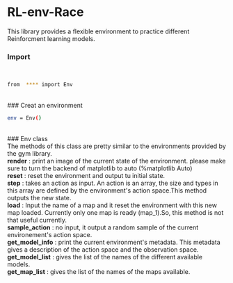 
# RL-env-Race
This library provides a flexible environment to practice different Reinforcment learning models.
</br>
### Import
</br>

```sh
from  **** import Env
```

</br>
### Creat an environment
</br>

```sh
env = Env()
```



</br>
### Env class
</br>
The methods of this class are pretty similar to the environments provided by the gym library.
</br>
<b>render</b> : print an image of the current state of the environment. please make sure to turn the backend of matplotlib to auto (%matplotlib Auto)
</br>
<b>reset</b> : reset the environment and output tu initial state.
</br>
<b>step</b> : takes an action as input. An action is an array, the size and types in this array are defined by the environment's action space.This method outputs the new state.
</br>
<b>load</b> : Input the name of a map and it reset the environment with this new map loaded. Currently only one map is ready (map_1).So, this method is not that useful currently.
</br>
<b>sample_action</b> : no input, it output a random sample of the current environement's action space.
</br>
<b>get_model_info</b> : print the current environment's metadata. This metadata gives a description of the action space and the observation space.
</br>
<b>get_model_list</b> : gives the list of the names of the different available models.
</br>
<b>get_map_list</b> : gives the list of the names of the maps available.